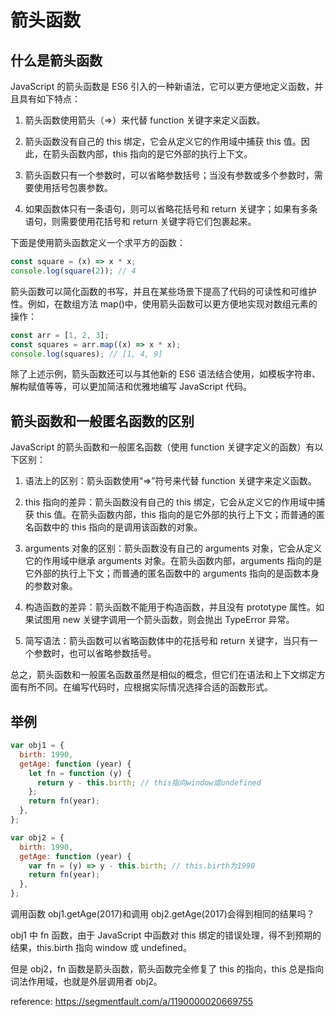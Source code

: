 # 箭头函数

## 什么是箭头函数

JavaScript 的箭头函数是 ES6 引入的一种新语法，它可以更方便地定义函数，并且具有如下特点：

1. 箭头函数使用箭头（=>）来代替 function 关键字来定义函数。

2. 箭头函数没有自己的 this 绑定，它会从定义它的作用域中捕获 this 值。因此，在箭头函数内部，this 指向的是它外部的执行上下文。

3. 箭头函数只有一个参数时，可以省略参数括号；当没有参数或多个参数时，需要使用括号包裹参数。

4. 如果函数体只有一条语句，则可以省略花括号和 return 关键字；如果有多条语句，则需要使用花括号和 return 关键字将它们包裹起来。

下面是使用箭头函数定义一个求平方的函数：

```js
const square = (x) => x * x;
console.log(square(2)); // 4
```

箭头函数可以简化函数的书写，并且在某些场景下提高了代码的可读性和可维护性。例如，在数组方法 map()中，使用箭头函数可以更方便地实现对数组元素的操作：

```js
const arr = [1, 2, 3];
const squares = arr.map((x) => x * x);
console.log(squares); // [1, 4, 9]
```

除了上述示例，箭头函数还可以与其他新的 ES6 语法结合使用，如模板字符串、解构赋值等等，可以更加简洁和优雅地编写 JavaScript 代码。

## 箭头函数和一般匿名函数的区别

JavaScript 的箭头函数和一般匿名函数（使用 function 关键字定义的函数）有以下区别：

1. 语法上的区别：箭头函数使用“=>”符号来代替 function 关键字来定义函数。

2. this 指向的差异：箭头函数没有自己的 this 绑定，它会从定义它的作用域中捕获 this 值。在箭头函数内部，this 指向的是它外部的执行上下文；而普通的匿名函数中的 this 指向的是调用该函数的对象。

3. arguments 对象的区别：箭头函数没有自己的 arguments 对象，它会从定义它的作用域中继承 arguments 对象。在箭头函数内部，arguments 指向的是它外部的执行上下文；而普通的匿名函数中的 arguments 指向的是函数本身的参数对象。

4. 构造函数的差异：箭头函数不能用于构造函数，并且没有 prototype 属性。如果试图用 new 关键字调用一个箭头函数，则会抛出 TypeError 异常。

5. 简写语法：箭头函数可以省略函数体中的花括号和 return 关键字，当只有一个参数时，也可以省略参数括号。

总之，箭头函数和一般匿名函数虽然是相似的概念，但它们在语法和上下文绑定方面有所不同。在编写代码时，应根据实际情况选择合适的函数形式。

## 举例

```js
var obj1 = {
  birth: 1990,
  getAge: function (year) {
    let fn = function (y) {
      return y - this.birth; // this指向window或undefined
    };
    return fn(year);
  },
};

var obj2 = {
  birth: 1990,
  getAge: function (year) {
    var fn = (y) => y - this.birth; // this.birth为1990
    return fn(year);
  },
};
```

调用函数 obj1.getAge(2017)和调用 obj2.getAge(2017)会得到相同的结果吗？

obj1 中 fn 函数，由于 JavaScript 中函数对 this 绑定的错误处理，得不到预期的结果，this.birth 指向 window 或 undefined。

但是 obj2，fn 函数是箭头函数，箭头函数完全修复了 this 的指向，this 总是指向词法作用域，也就是外层调用者 obj2。

reference: https://segmentfault.com/a/1190000020669755
